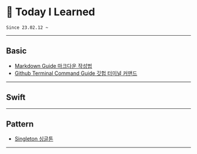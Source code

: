 # 🧢 Today I Learned
    Since 23.02.12 ~
***

## Basic
- [Markdown Guide 마크다운 작성법](https://gist.github.com/ihoneymon/652be052a0727ad59601)
- [Github Terminal Command Guide 깃헙 터미널 커맨드](Github/CommandGuide.md)
***   


## Swift
***


## Pattern
- [Singleton 싱글톤](Swift/Singleton.md)
***